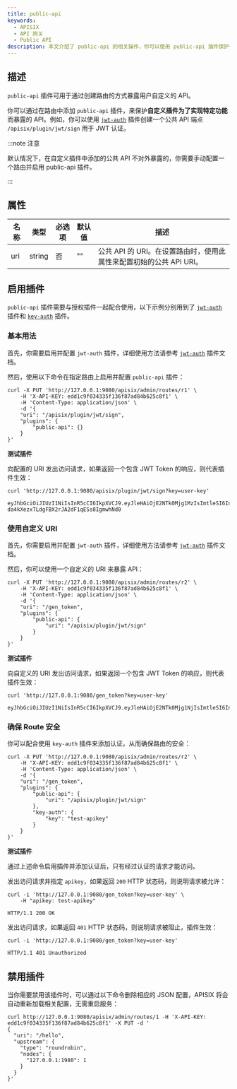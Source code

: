 ```yaml
---
title: public-api
keywords:
  - APISIX
  - API 网关
  - Public API
description: 本文介绍了 public-api 的相关操作，你可以使用 public-api 插件保护你需要暴露的 API 的端点。
---
```


<!--
#
# Licensed to the Apache Software Foundation (ASF) under one or more
# contributor license agreements.  See the NOTICE file distributed with
# this work for additional information regarding copyright ownership.
# The ASF licenses this file to You under the Apache License, Version 2.0
# (the "License"); you may not use this file except in compliance with
# the License.  You may obtain a copy of the License at
#
#     http://www.apache.org/licenses/LICENSE-2.0
#
# Unless required by applicable law or agreed to in writing, software
# distributed under the License is distributed on an "AS IS" BASIS,
# WITHOUT WARRANTIES OR CONDITIONS OF ANY KIND, either express or implied.
# See the License for the specific language governing permissions and
# limitations under the License.
#
-->

## 描述

`public-api` 插件可用于通过创建路由的方式暴露用户自定义的 API。

你可以通过在路由中添加 `public-api` 插件，来保护**自定义插件为了实现特定功能**而暴露的 API。例如，你可以使用 [`jwt-auth`](./jwt-auth.md) 插件创建一个公共 API 端点 `/apisix/plugin/jwt/sign` 用于 JWT 认证。

:::note 注意

默认情况下，在自定义插件中添加的公共 API 不对外暴露的，你需要手动配置一个路由并启用 public-api 插件。

:::

## 属性

| 名称  | 类型   | 必选项    | 默认值   | 描述                                                        |
|------|--------|----------|---------|------------------------------------------------------------|
| uri  | string | 否       | ""      | 公共 API 的 URI。在设置路由时，使用此属性来配置初始的公共 API URI。 |

## 启用插件

`public-api` 插件需要与授权插件一起配合使用，以下示例分别用到了 [`jwt-auth`](./jwt-auth.md) 插件和 [`key-auth`](./key-auth.md) 插件。

### 基本用法

首先，你需要启用并配置 `jwt-auth` 插件，详细使用方法请参考 [`jwt-auth`](./jwt-auth.md) 插件文档。

然后，使用以下命令在指定路由上启用并配置 `public-api` 插件：

```shell
curl -X PUT 'http://127.0.0.1:9080/apisix/admin/routes/r1' \
    -H 'X-API-KEY: edd1c9f034335f136f87ad84b625c8f1' \
    -H 'Content-Type: application/json' \
    -d '{
    "uri": "/apisix/plugin/jwt/sign",
    "plugins": {
        "public-api": {}
    }
}'
```

**测试插件**

向配置的 URI 发出访问请求，如果返回一个包含 JWT Token 的响应，则代表插件生效：

```shell
curl 'http://127.0.0.1:9080/apisix/plugin/jwt/sign?key=user-key'
```

```shell
eyJhbGciOiJIUzI1NiIsInR5cCI6IkpXVCJ9.eyJleHAiOjE2NTk0Mjg1MzIsImtleSI6InVzZXIta2V5In0.NhrWrO-da4kXezxTLdgFBX2rJA2dF1qESs8IgmwhNd0
```

### 使用自定义 URI

首先，你需要启用并配置 `jwt-auth` 插件，详细使用方法请参考 [`jwt-auth`](./jwt-auth.md) 插件文档。

然后，你可以使用一个自定义的 URI 来暴露 API：

```shell
curl -X PUT 'http://127.0.0.1:9080/apisix/admin/routes/r2' \
    -H 'X-API-KEY: edd1c9f034335f136f87ad84b625c8f1' \
    -H 'Content-Type: application/json' \
    -d '{
    "uri": "/gen_token",
    "plugins": {
        "public-api": {
            "uri": "/apisix/plugin/jwt/sign"
        }
    }
}'
```

**测试插件**

向自定义的 URI 发出访问请求，如果返回一个包含 JWT Token 的响应，则代表插件生效：

```shell
curl 'http://127.0.0.1:9080/gen_token?key=user-key'
```

```shell
eyJhbGciOiJIUzI1NiIsInR5cCI6IkpXVCJ9.eyJleHAiOjE2NTk0Mjg1NjIsImtleSI6InVzZXIta2V5In0.UVkXWbyGb8ajBNtxs0iAaFb2jTEWIlqTR125xr1ZMLc
```

### 确保 Route 安全

你可以配合使用 `key-auth` 插件来添加认证，从而确保路由的安全：

```shell
curl -X PUT 'http://127.0.0.1:9080/apisix/admin/routes/r2' \
    -H 'X-API-KEY: edd1c9f034335f136f87ad84b625c8f1' \
    -H 'Content-Type: application/json' \
    -d '{
    "uri": "/gen_token",
    "plugins": {
        "public-api": {
            "uri": "/apisix/plugin/jwt/sign"
        },
        "key-auth": {
            "key": "test-apikey"
        }
    }
}'
```

**测试插件**

通过上述命令启用插件并添加认证后，只有经过认证的请求才能访问。

发出访问请求并指定 `apikey`，如果返回 `200` HTTP 状态码，则说明请求被允许：

```shell
curl -i 'http://127.0.0.1:9080/gen_token?key=user-key' \
    -H "apikey: test-apikey"
```

```shell
HTTP/1.1 200 OK
```

发出访问请求，如果返回 `401` HTTP 状态码，则说明请求被阻止，插件生效：

```shell
curl -i 'http://127.0.0.1:9080/gen_token?key=user-key'
```

```shell
HTTP/1.1 401 Unauthorized
```

## 禁用插件

当你需要禁用该插件时，可以通过以下命令删除相应的 JSON 配置，APISIX 将会自动重新加载相关配置，无需重启服务：

```shell
curl http://127.0.0.1:9080/apisix/admin/routes/1 -H 'X-API-KEY: edd1c9f034335f136f87ad84b625c8f1' -X PUT -d '
{
  "uri": "/hello",
  "upstream": {
    "type": "roundrobin",
    "nodes": {
      "127.0.0.1:1980": 1
    }
  }
}'
```
